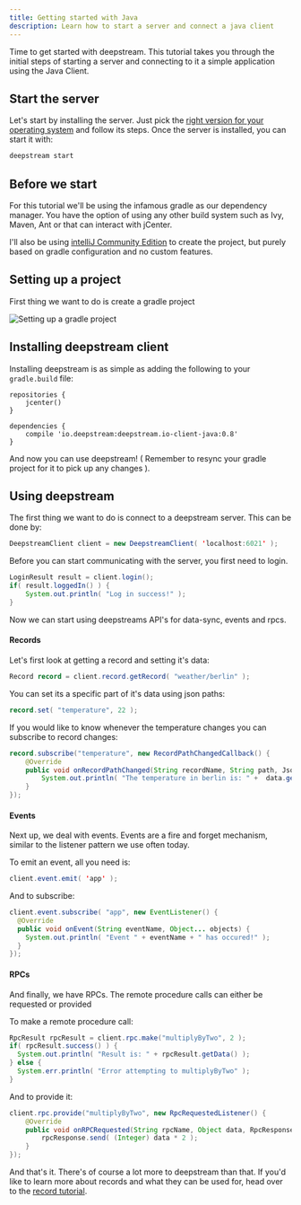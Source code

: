 ```yaml
---
title: Getting started with Java
description: Learn how to start a server and connect a java client
---
```


Time to get started with deepstream. This tutorial takes you through the initial steps of starting a server and connecting to it a simple application using the Java Client.

## Start the server

Let's start by installing the server. Just pick the [right version for your operating system](/install/) and follow its steps. Once the server is installed, you can start it with:

```bash
deepstream start
```

## Before we start

For this tutorial we'll be using the infamous gradle as our dependency manager. You have the option of using any other build system such as Ivy, Maven, Ant or that can interact with jCenter.

I'll also be using [intelliJ Community Edition](https://www.jetbrains.com/idea/) to create the project, but purely based on gradle configuration and no custom features.

## Setting up a project

First thing we want to do is create a gradle project

![Setting up a gradle project](setting-up-gradle-project.gif)

## Installing deepstream client

Installing deepstream is as simple as adding the following to your `gradle.build` file:

```
repositories {
    jcenter()
}

dependencies {
    compile 'io.deepstream:deepstream.io-client-java:0.8'
}
```

And now you can use deepstream! ( Remember to resync your gradle project for it to pick up any changes ).

## Using deepstream

The first thing we want to do is connect to a deepstream server. This can be done by:

```java
DeepstreamClient client = new DeepstreamClient( 'localhost:6021' );
```

Before you can start communicating with the server, you first need to login.

```java
LoginResult result = client.login();
if( result.loggedIn() ) {
    System.out.println( "Log in success!" );
}
```

Now we can start using deepstreams API's for data-sync, events and rpcs.

#### Records

Let's first look at getting a record and setting it's data:

```java
Record record = client.record.getRecord( "weather/berlin" );
```

You can set its a specific part of it's data using json paths:

```java
record.set( "temperature", 22 );
```

If you would like to know whenever the temperature changes you can subscribe to record changes:

```java
record.subscribe("temperature", new RecordPathChangedCallback() {
    @Override
    public void onRecordPathChanged(String recordName, String path, JsonElement data ) {
        System.out.println( "The temperature in berlin is: " +  data.getAsString() );
    }
});
```
#### Events

Next up, we deal with events. Events are a fire and forget mechanism, similar to the listener pattern
we use often today.

To emit an event, all you need is:

```java
client.event.emit( 'app' );
```

And to subscribe:

```java
client.event.subscribe( "app", new EventListener() {
  @Override
  public void onEvent(String eventName, Object... objects) {
    System.out.println( "Event " + eventName + " has occured!" );
  }
});
```

#### RPCs

And finally, we have RPCs. The remote procedure calls can either be requested or provided

To make a remote procedure call:

```java
RpcResult rpcResult = client.rpc.make("multiplyByTwo", 2 );
if( rpcResult.success() ) {
  System.out.println( "Result is: " + rpcResult.getData() );
} else {
  System.err.println( "Error attempting to multiplyByTwo" );
}
```

And to provide it:

```java
client.rpc.provide("multiplyByTwo", new RpcRequestedListener() {
    @Override
    public void onRPCRequested(String rpcName, Object data, RpcResponse rpcResponse) {
        rpcResponse.send( (Integer) data * 2 );
    }
});
```

And that's it. There's of course a lot more to deepstream than that. If you'd like to learn more about records and what they can be used for, head over to the [record tutorial](/tutorials/core/datasync-records/).
